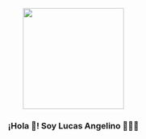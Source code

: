 <p align="center" width="300">
   <img align="center" width="200" src="" />
   <h3 align="center">¡Hola 👋! Soy Lucas Angelino 👨🏻‍💻</h3>
</p>